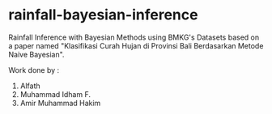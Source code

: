 # rainfall-bayesian-inference
Rainfall Inference with Bayesian Methods using BMKG's Datasets based on a paper named 
"Klasifikasi Curah Hujan di Provinsi Bali Berdasarkan Metode Naive Bayesian".

Work done by :
1. Alfath
2. Muhammad Idham F.
3. Amir Muhammad Hakim
